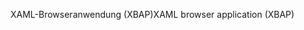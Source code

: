 <span data-ttu-id="88c58-101">XAML-Browseranwendung (XBAP)</span><span class="sxs-lookup"><span data-stu-id="88c58-101">XAML browser application (XBAP)</span></span>